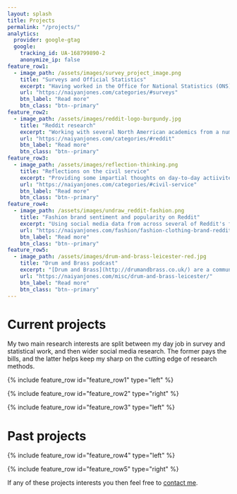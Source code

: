 ```yaml
---
layout: splash
title: Projects
permalink: "/projects/"
analytics:
  provider: google-gtag
  google:
    tracking_id: UA-168799890-2
    anonymize_ip: false
feature_row1:
  - image_path: /assets/images/survey_project_image.png
    title: "Surveys and Official Statistics"
    excerpt: "Having worked in the Office for National Statistics (ONS) in the production of economic national statistics and some of the largest surveys carried out in government I will be outlining some of my experience and takeaways. I will be covering some of the typical topics of survyes, general research, and also the practical operational aspects of carrying out large surveys at scale."
    url: "https://naiyanjones.com/categories/#surveys"
    btn_label: "Read more"
    btn_class: "btn--primary"
feature_row2:
  - image_path: /assets/images/reddit-logo-burgundy.jpg
    title: "Reddit research"
    excerpt: "Working with several North Amerrican academics from a number of fields I have published three systematic reviews on the social media platform Reddit. With [Nicholas Proferes](https://scholar.google.com/citations?user=iJwn4IkAAAAJ&hl=en), [Michael Zimmer](https://scholar.google.com/citations?user=BjpDtPYAAAAJ&hl=en), [Sarah Gilbert](https://scholar.google.ca/citations?user=mUWci5sAAAAJ&hl=en) and [Casey Fiesler](https://scholar.google.com/citations?user=D9LfKkAe7d0C&hl=en)I have published a [systemtic overview of dispclines, approaches, methods and ethics](https://journals.sagepub.com/doi/10.1177/20563051211019004) and a deeper dive on [ethical considerations in Reddit research](https://dl.acm.org/doi/10.1145/3633070). separately with [Dr Rebecca Britt](https://rebeccakbritt.com/) from the University of Alabama I have published about [trends and challenges with Reddit and health communication research](https://doi.org/10.1177/20570473231209075)."
    url: "https://naiyanjones.com/categories/#reddit"
    btn_label: "Read more"
    btn_class: "btn--primary"
feature_row3:
  - image_path: /assets/images/reflection-thinking.png
    title: "Reflections on the civil service"
    excerpt: "Providing some impartial thoughts on day-to-day actiivites or career aspiration in the civil service. For example, what are the differences analytical professions in the civil service? Why isn't there a data science profession, but there is for social researchers, in the civil service? And a few tips from moving to academia to the civil service."
    url: "https://naiyanjones.com/categories/#civil-service"
    btn_label: "Read more"
    btn_class: "btn--primary"
feature_row4:
  - image_path: /assets/images/undraw_reddit-fashion.png
    title: "Fashion brand sentiment and popularity on Reddit"
    excerpt: "Using social media data from across several of Reddit's fashion communities I am investigating the most popular fashion brands over time using machine learning. I am using Python to conduct sentiment analysis and topic modelling to identify how brands are discussed and their popularity approximately over 10 years."
    url: "https://naiyanjones.com/fashion/fashion-clothing-brand-reddit-study/"
    btn_label: "Read more"
    btn_class: "btn--primary"
feature_row5:
  - image_path: /assets/images/drum-and-brass-leicester-red.jpg
    title: "Drum and Brass podcast"
    excerpt: "[Drum and Brass](http://drumandbrass.co.uk/) are a community group producing two podcasts funded by Leicester City Council and National Lottery Fund to increase the health and wellbeing of the elderly in care homes. I am researching and writing content on the positive effect of music on elderly people’s health and wellbeing for the podcast and also recording outcomes and evidence for the funder’s impact assessments."
    url: "https://naiyanjones.com/misc/drum-and-brass-leicester/"
    btn_label: "Read more"
    btn_class: "btn--primary"    
---
```


# Current projects

My two main research interests are split between my day job in survey and statistical work, and then wider social media research. The former pays the bills, and the latter helps keep my sharp on the cutting edge of research methods.

{% include feature_row id="feature_row1" type="left" %}

{% include feature_row id="feature_row2" type="right" %}

{% include feature_row id="feature_row3" type="left" %}

# Past projects

{% include feature_row id="feature_row4" type="left" %}

{% include feature_row id="feature_row5" type="right" %}

If any of these projects interests you then feel free to [contact me](/contact/).